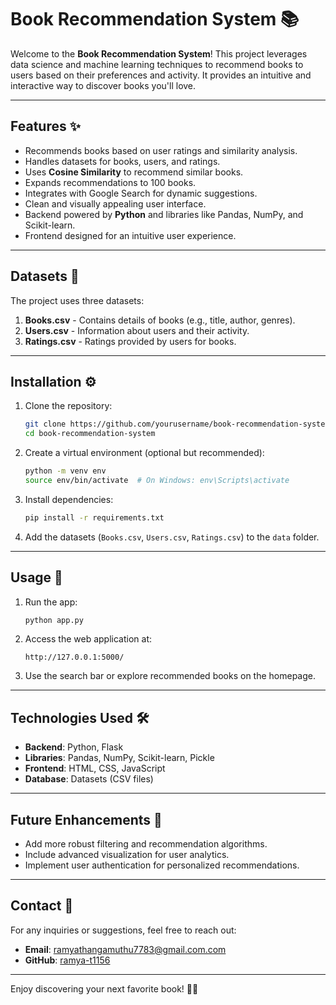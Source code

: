 # Book Recommendation System 📚

Welcome to the **Book Recommendation System**! This project leverages data science and machine learning techniques to recommend books to users based on their preferences and activity. It provides an intuitive and interactive way to discover books you'll love.

---

## Features ✨

- Recommends books based on user ratings and similarity analysis.
- Handles datasets for books, users, and ratings.
- Uses **Cosine Similarity** to recommend similar books.
- Expands recommendations to 100 books.
- Integrates with Google Search for dynamic suggestions.
- Clean and visually appealing user interface.
- Backend powered by **Python** and libraries like Pandas, NumPy, and Scikit-learn.
- Frontend designed for an intuitive user experience.

---

## Datasets 📂

The project uses three datasets:
1. **Books.csv** - Contains details of books (e.g., title, author, genres).
2. **Users.csv** - Information about users and their activity.
3. **Ratings.csv** - Ratings provided by users for books.

---

## Installation ⚙️

1. Clone the repository:
   ```bash
   git clone https://github.com/yourusername/book-recommendation-system.git
   cd book-recommendation-system
   ```

2. Create a virtual environment (optional but recommended):
   ```bash
   python -m venv env
   source env/bin/activate  # On Windows: env\Scripts\activate
   ```

3. Install dependencies:
   ```bash
   pip install -r requirements.txt
   ```

4. Add the datasets (`Books.csv`, `Users.csv`, `Ratings.csv`) to the `data` folder.

---

## Usage 🚀

1. Run the app:
   ```bash
   python app.py
   ```

2. Access the web application at:
   ```
   http://127.0.0.1:5000/
   ```

3. Use the search bar or explore recommended books on the homepage.

---

## Technologies Used 🛠️

- **Backend**: Python, Flask
- **Libraries**: Pandas, NumPy, Scikit-learn, Pickle
- **Frontend**: HTML, CSS, JavaScript
- **Database**: Datasets (CSV files)

---

## Future Enhancements 🌟

- Add more robust filtering and recommendation algorithms.
- Include advanced visualization for user analytics.
- Implement user authentication for personalized recommendations.

---

## Contact 📧

For any inquiries or suggestions, feel free to reach out:
- **Email**: ramyathangamuthu7783@gmail.com.com
- **GitHub**: [ramya-t1156](https://github.com/ramya-t1156)

---

Enjoy discovering your next favorite book! 📖✨
```
